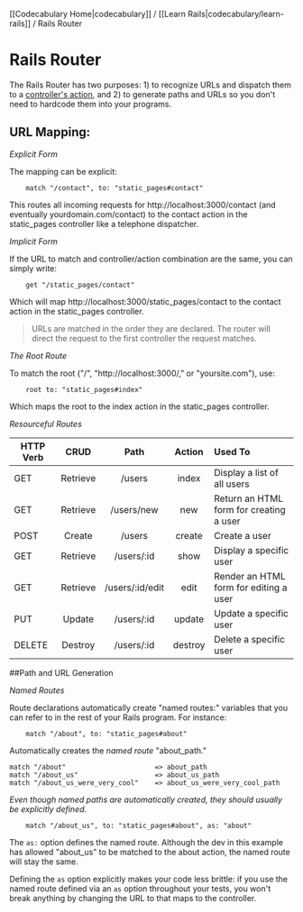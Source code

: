 [[Codecabulary Home|codecabulary]] / [[Learn Rails|codecabulary/learn-rails]] / Rails Router

# Rails Router

The Rails Router has two purposes: 1) to recognize URLs and dispatch them to a [controller's action](google.com), and 2) to generate paths and URLs so you don't need to hardcode them into your programs. 

## URL Mapping:

_Explicit Form_

The mapping can be explicit:

		match "/contact", to: "static_pages#contact"
		
This routes all incoming requests for http://localhost:3000/contact (and eventually yourdomain.com/contact) to the contact action in the static_pages controller like a telephone dispatcher. 

_Implicit Form_

If the URL to match and controller/action combination are the same, you can simply write:

		get "/static_pages/contact"
		
Which will map http://localhost:3000/static_pages/contact to the contact action in the static_pages controller. 

> URLs are matched in the order they are declared. The router will direct the request to the first controller the request matches.

_The Root Route_

To match the root ("/", "http://localhost:3000/," or "yoursite.com"), use:

		root to: "static_pages#index"
		
Which maps the root to the index action in the static_pages controller.

_Resourceful Routes_

| HTTP Verb | CRUD     | Path                | Action | Used To                                                     |
| --------------  |:------------:|:-------------------:|:--------:| :-------------------------------------------------------|
| GET            | Retrieve | /users              | index   | Display a list of all users                            |
| GET            | Retrieve | /users/new      | new      | Return an HTML form for creating a user |
| POST          | Create   | /users              | create  | Create a user                                            |
| GET            | Retrieve | /users/:id         | show   | Display a specific user                               |
| GET            | Retrieve | /users/:id/edit  | edit      | Render an HTML form for editing a user   |
| PUT            | Update   | /users/:id         | update | Update a specific user                              |
| DELETE     | Destroy  | /users/:id         | destroy | Delete a specific user                               |

##Path and URL Generation

_Named Routes_

Route declarations automatically create "named routes:" variables that you can refer to in the rest of your Rails program. For instance:

		match "/about", to: "static_pages#about"
		
Automatically creates the _named route_ "about_path."

	match "/about" 						=> about_path
	match "/about_us" 					=> about_us_path
	match "/about_us_were_very_cool" 	=> about_us_were_very_cool_path

_Even though named paths are automatically created, they should usually be explicitly defined._

		match "/about_us", to: "static_pages#about", as: "about"
		
The `as:` option defines the named route. Although the dev in this example has allowed "about_us" to be matched to the about action, the named route will stay the same.

Defining the `as` option explicitly makes your code less brittle: if you use the named route defined via an `as` option throughout your tests, you won't break anything by changing the URL to that maps to the controller. 
